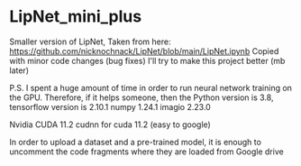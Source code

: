 # LipNet_mini_plus
Smaller version of LipNet, Taken from here: https://github.com/nicknochnack/LipNet/blob/main/LipNet.ipynb Copied with minor code changes (bug fixes)  I'll try to make this project better (mb later)
  
P.S. I spent a huge amount of time in order to run neural network training on the GPU. Therefore, if it helps someone, then the 
Python version is 3.8, 
tensorflow version is 2.10.1
numpy 1.24.1
imagio 2.23.0

Nvidia CUDA 11.2
cudnn for cuda 11.2 (easy to google)

In order to upload a dataset and a pre-trained model, it is enough to uncomment the code fragments where they are loaded from Google drive
